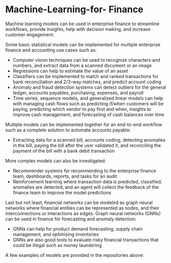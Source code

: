 # Machine-Learning-for- Finance

Machine learning models can be used in enterprise finance to streamline workflows, provide insights, help with decision making, and increase customer engagement.

Some basic statistical models can be implemented for multiple enterprise finance and accounting use cases such as:

- Computer vision techniques can be used to recognize characters and numbers, and extract data from a scanned document or an image
- Regressions can help to estimate the value of an asset
- Classifiers can be implemented to match and ranked transactions for bank reconciliation and 2/3-way matches, and predict account coding
- Anomaly and fraud detection systems can detect outliers for the general ledger, accounts payables, purchasing, expenses, and payroll
- Time series, sequence models, and generalized linear models can help with managing cash flows such as predicting if/when customers will be paying, predicting which vendor to pay first and when, insights to improve cash management, and forecasting of cash balances over time

Multiple models can be implemented together for an end-to-end workflow such as a complete solution to automate accounts payable:

- Extracting data for a scanned bill, accounts coding, detecting anomalies in the bill, paying the bill after the user validated it, and reconciling the payment of the bill with a bank debit transaction

More complex models can also be investigated:

- Recommender systems for recommending to the enterprise finance team, dashboards, reports, and tasks for an audit
- Reinforcement learning where transaction data is predicted, classified, anomalies are detected, and an agent will collect the feedback of the finance team to improve the model predictions

Last but not least, financial networks can be modeled as graph neural networks where financial entities can be represented as nodes, and their interconnections or interactions as edges. Graph neural networks (GNNs) can be used in finance for forecasting and anomaly detection:

- GNNs can help for product demand forecasting, supply chain management, and optimizing inventories
- GNNs are also good tools to evaluate risky financial transactions that could be illegal such as money laundering

A few examples of models are provided in the repositories above:


